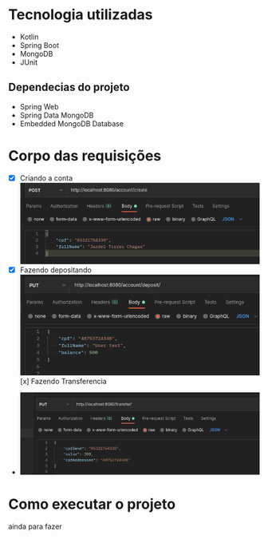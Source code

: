 # Tecnologia utilizadas
- Kotlin
- Spring Boot 
- MongoDB
- JUnit

## Dependecias do projeto
- Spring Web
- Spring Data MongoDB
- Embedded MongoDB Database

# Corpo das requisições 
- [x] Criando a conta <br>
![](src/main/resources/static/images/POST.png)
- [x] Fazendo depositando <br> 
![](src/main/resources/static/images/deposit.png)
[x] Fazendo Transferencia <br>
- ![](src/main/resources/static/images/transfer.png)

# Como executar o projeto
ainda para fazer
